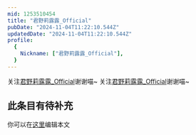 ```yaml
---
mid: 1253510454
title: "君野莉露露_Official"
pubDate: "2024-11-04T11:22:10.544Z"
updatedDate: "2024-11-04T11:22:10.544Z"
profile:
  {
    Nickname: ["君野莉露露_Official"],
  }
---
```


关注[君野莉露露_Official](https://space.bilibili.com/1253510454)谢谢喵~ 关注[君野莉露露_Official](https://space.bilibili.com/1253510454)谢谢喵~

## 此条目有待补充
你可以在[这里](https://github.com/Yuhanawa/VTuber.ICU/edit/master/src/content/v/君野莉露露_Official/index.md)编辑本文
